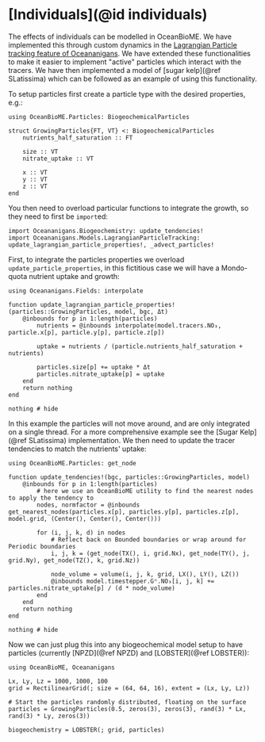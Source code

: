 # [Individuals](@id individuals)

The effects of individuals can be modelled in OceanBioME. We have implemented this through custom dynamics in the [Lagrangian Particle tracking feature of Oceananigans](https://clima.github.io/OceananigansDocumentation/stable/model_setup/lagrangian_particles/). We have extended these functionalities to make it easier to implement "active" particles which interact with the tracers. We have then implemented a model of [sugar kelp](@ref SLatissima) which can be followed as an example of using this functionality.

To setup particles first create a particle type with the desired properties, e.g.:

```@example particles
using OceanBioME.Particles: BiogeochemicalParticles

struct GrowingParticles{FT, VT} <: BiogeochemicalParticles 
    nutrients_half_saturation :: FT

    size :: VT
    nitrate_uptake :: VT

    x :: VT
    y :: VT
    z :: VT
end
```

You then need to overload particular functions to integrate the growth, so they need to first be `import`ed:

```@example particles
import Oceananigans.Biogeochemistry: update_tendencies!
import Oceananigans.Models.LagrangianParticleTracking: update_lagrangian_particle_properties!, _advect_particles!
```

First, to integrate the particles properties we overload `update_particle_properties`, in this fictitious case we will have a Mondo-quota nutrient uptake and growth:

```@example particles
using Oceananigans.Fields: interpolate

function update_lagrangian_particle_properties!(particles::GrowingParticles, model, bgc, Δt)
    @inbounds for p in 1:length(particles)
        nutrients = @inbounds interpolate(model.tracers.NO₃, particle.x[p], particle.y[p], particle.z[p])

        uptake = nutrients / (particle.nutrients_half_saturation + nutrients)

        particles.size[p] += uptake * Δt
        particles.nitrate_uptake[p] = uptake
    end
    return nothing
end

nothing # hide
```

In this example the particles will not move around, and are only integrated on a single thread. For a more comprehensive example see the [Sugar Kelp](@ref SLatissima) implementation. We then need to update the tracer tendencies to match the nutrients' uptake:

```@example particles
using OceanBioME.Particles: get_node

function update_tendencies!(bgc, particles::GrowingParticles, model)
    @inbounds for p in 1:length(particles)
        # here we use an OceanBioME utility to find the nearest nodes to apply the tendency to
        nodes, normfactor = @inbounds get_nearest_nodes(particles.x[p], particles.y[p], particles.z[p], model.grid, (Center(), Center(), Center()))

        for (i, j, k, d) in nodes 
            # Reflect back on Bounded boundaries or wrap around for Periodic boundaries
            i, j, k = (get_node(TX(), i, grid.Nx), get_node(TY(), j, grid.Ny), get_node(TZ(), k, grid.Nz))

            node_volume = volume(i, j, k, grid, LX(), LY(), LZ())
            @inbounds model.timestepper.Gⁿ.NO₃[i, j, k] += particles.nitrate_uptake[p] / (d * node_volume)
        end
    end
    return nothing
end

nothing # hide
```

Now we can just plug this into any biogeochemical model setup to have particles (currently [NPZD](@ref NPZD) and [LOBSTER](@ref LOBSTER)):

```@example particles
using OceanBioME, Oceananigans

Lx, Ly, Lz = 1000, 1000, 100
grid = RectilinearGrid(; size = (64, 64, 16), extent = (Lx, Ly, Lz))

# Start the particles randomly distributed, floating on the surface
particles = GrowingParticles(0.5, zeros(3), zeros(3), rand(3) * Lx, rand(3) * Ly, zeros(3))

biogeochemistry = LOBSTER(; grid, particles)
```
